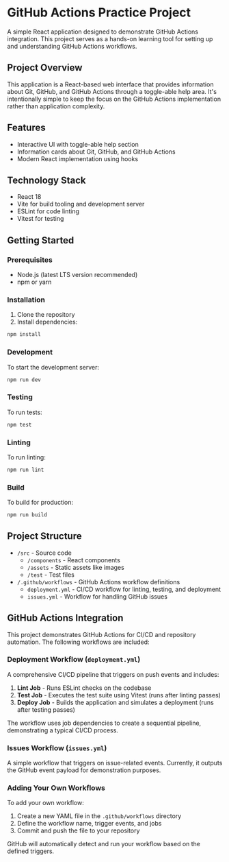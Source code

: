 # GitHub Actions Practice Project

A simple React application designed to demonstrate GitHub Actions integration. This project serves as a hands-on learning tool for setting up and understanding GitHub Actions workflows.

## Project Overview

This application is a React-based web interface that provides information about Git, GitHub, and GitHub Actions through a toggle-able help area. It's intentionally simple to keep the focus on the GitHub Actions implementation rather than application complexity.

## Features

- Interactive UI with toggle-able help section
- Information cards about Git, GitHub, and GitHub Actions
- Modern React implementation using hooks

## Technology Stack

- React 18
- Vite for build tooling and development server
- ESLint for code linting
- Vitest for testing

## Getting Started

### Prerequisites

- Node.js (latest LTS version recommended)
- npm or yarn

### Installation

1. Clone the repository
2. Install dependencies:
```bash
npm install
```

### Development

To start the development server:
```bash
npm run dev
```

### Testing

To run tests:
```bash
npm test
```

### Linting

To run linting:
```bash
npm run lint
```

### Build

To build for production:
```bash
npm run build
```

## Project Structure

- `/src` - Source code
  - `/components` - React components
  - `/assets` - Static assets like images
  - `/test` - Test files
- `/.github/workflows` - GitHub Actions workflow definitions
  - `deployment.yml` - CI/CD workflow for linting, testing, and deployment
  - `issues.yml` - Workflow for handling GitHub issues

## GitHub Actions Integration

This project demonstrates GitHub Actions for CI/CD and repository automation. The following workflows are included:

### Deployment Workflow (`deployment.yml`)

A comprehensive CI/CD pipeline that triggers on push events and includes:

1. **Lint Job** - Runs ESLint checks on the codebase
2. **Test Job** - Executes the test suite using Vitest (runs after linting passes)
3. **Deploy Job** - Builds the application and simulates a deployment (runs after testing passes)

The workflow uses job dependencies to create a sequential pipeline, demonstrating a typical CI/CD process.

### Issues Workflow (`issues.yml`)

A simple workflow that triggers on issue-related events. Currently, it outputs the GitHub event payload for demonstration purposes.

### Adding Your Own Workflows

To add your own workflow:

1. Create a new YAML file in the `.github/workflows` directory
2. Define the workflow name, trigger events, and jobs
3. Commit and push the file to your repository

GitHub will automatically detect and run your workflow based on the defined triggers. 